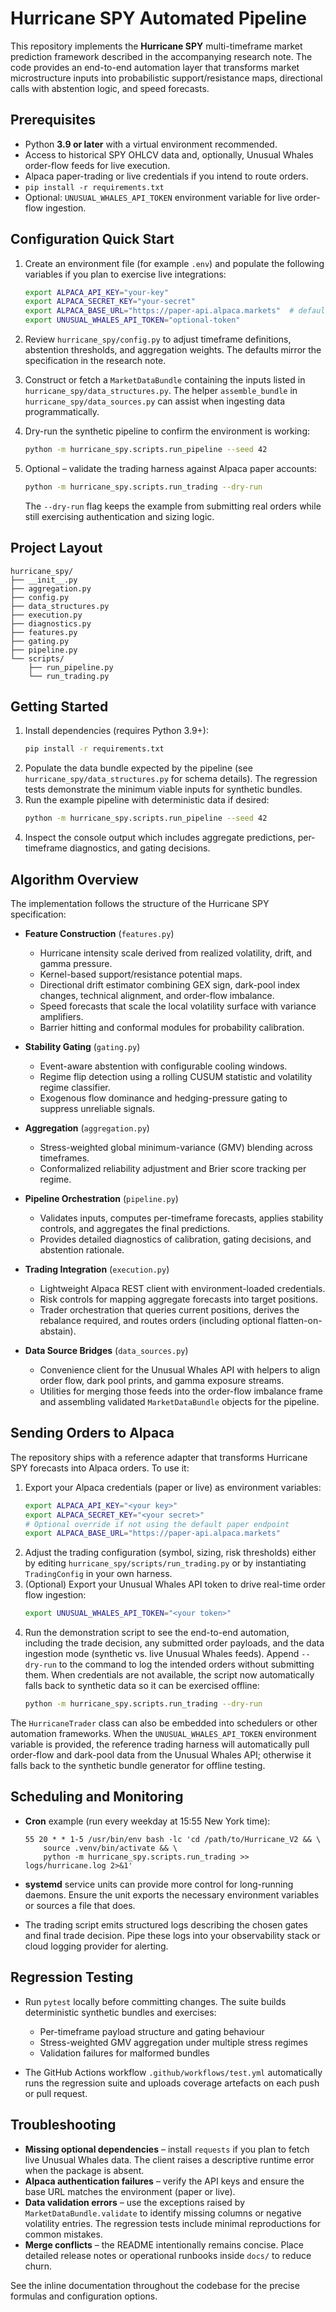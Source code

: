 # Hurricane SPY Automated Pipeline

This repository implements the **Hurricane SPY** multi-timeframe market prediction framework described in the accompanying research note. The code provides an end-to-end automation layer that transforms market microstructure inputs into probabilistic support/resistance maps, directional calls with abstention logic, and speed forecasts.

## Prerequisites

- Python **3.9 or later** with a virtual environment recommended.
- Access to historical SPY OHLCV data and, optionally, Unusual Whales order-flow
  feeds for live execution.
- Alpaca paper-trading or live credentials if you intend to route orders.
- `pip install -r requirements.txt`
- Optional: `UNUSUAL_WHALES_API_TOKEN` environment variable for live order-flow
  ingestion.

## Configuration Quick Start

1. Create an environment file (for example `.env`) and populate the following
   variables if you plan to exercise live integrations:

   ```bash
   export ALPACA_API_KEY="your-key"
   export ALPACA_SECRET_KEY="your-secret"
   export ALPACA_BASE_URL="https://paper-api.alpaca.markets"  # default
   export UNUSUAL_WHALES_API_TOKEN="optional-token"
   ```

2. Review `hurricane_spy/config.py` to adjust timeframe definitions,
   abstention thresholds, and aggregation weights. The defaults mirror the
   specification in the research note.

3. Construct or fetch a `MarketDataBundle` containing the inputs listed in
   `hurricane_spy/data_structures.py`. The helper `assemble_bundle` in
   `hurricane_spy/data_sources.py` can assist when ingesting data programmatically.

4. Dry-run the synthetic pipeline to confirm the environment is working:

   ```bash
   python -m hurricane_spy.scripts.run_pipeline --seed 42
   ```

5. Optional – validate the trading harness against Alpaca paper accounts:

   ```bash
   python -m hurricane_spy.scripts.run_trading --dry-run
   ```

   The `--dry-run` flag keeps the example from submitting real orders while still
   exercising authentication and sizing logic.

## Project Layout

```
hurricane_spy/
├── __init__.py
├── aggregation.py
├── config.py
├── data_structures.py
├── execution.py
├── diagnostics.py
├── features.py
├── gating.py
├── pipeline.py
└── scripts/
    ├── run_pipeline.py
    └── run_trading.py
```

## Getting Started

1. Install dependencies (requires Python 3.9+):
   ```bash
   pip install -r requirements.txt
   ```
2. Populate the data bundle expected by the pipeline (see
   `hurricane_spy/data_structures.py` for schema details). The regression tests
   demonstrate the minimum viable inputs for synthetic bundles.
3. Run the example pipeline with deterministic data if desired:
   ```bash
   python -m hurricane_spy.scripts.run_pipeline --seed 42
   ```
4. Inspect the console output which includes aggregate predictions,
   per-timeframe diagnostics, and gating decisions.

## Algorithm Overview

The implementation follows the structure of the Hurricane SPY specification:

- **Feature Construction** (`features.py`)
  - Hurricane intensity scale derived from realized volatility, drift, and gamma
    pressure.
  - Kernel-based support/resistance potential maps.
  - Directional drift estimator combining GEX sign, dark-pool index changes,
    technical alignment, and order-flow imbalance.
  - Speed forecasts that scale the local volatility surface with variance
    amplifiers.
  - Barrier hitting and conformal modules for probability calibration.

- **Stability Gating** (`gating.py`)
  - Event-aware abstention with configurable cooling windows.
  - Regime flip detection using a rolling CUSUM statistic and volatility regime
    classifier.
  - Exogenous flow dominance and hedging-pressure gating to suppress unreliable
    signals.

- **Aggregation** (`aggregation.py`)
  - Stress-weighted global minimum-variance (GMV) blending across timeframes.
  - Conformalized reliability adjustment and Brier score tracking per regime.

- **Pipeline Orchestration** (`pipeline.py`)
  - Validates inputs, computes per-timeframe forecasts, applies stability
    controls, and aggregates the final predictions.
  - Provides detailed diagnostics of calibration, gating decisions, and
    abstention rationale.

- **Trading Integration** (`execution.py`)
  - Lightweight Alpaca REST client with environment-loaded credentials.
  - Risk controls for mapping aggregate forecasts into target positions.
  - Trader orchestration that queries current positions, derives the
    rebalance required, and routes orders (including optional flatten-on-abstain).

- **Data Source Bridges** (`data_sources.py`)
  - Convenience client for the Unusual Whales API with helpers to align order
    flow, dark pool prints, and gamma exposure streams.
  - Utilities for merging those feeds into the order-flow imbalance frame and
    assembling validated `MarketDataBundle` objects for the pipeline.

## Sending Orders to Alpaca

The repository ships with a reference adapter that transforms Hurricane SPY
forecasts into Alpaca orders. To use it:

1. Export your Alpaca credentials (paper or live) as environment variables:
   ```bash
   export ALPACA_API_KEY="<your key>"
   export ALPACA_SECRET_KEY="<your secret>"
   # Optional override if not using the default paper endpoint
   export ALPACA_BASE_URL="https://paper-api.alpaca.markets"
   ```
2. Adjust the trading configuration (symbol, sizing, risk thresholds) either by
   editing `hurricane_spy/scripts/run_trading.py` or by instantiating
   `TradingConfig` in your own harness.
3. (Optional) Export your Unusual Whales API token to drive real-time order
   flow ingestion:
   ```bash
   export UNUSUAL_WHALES_API_TOKEN="<your token>"
   ```
4. Run the demonstration script to see the end-to-end automation, including the
   trade decision, any submitted order payloads, and the data ingestion mode
   (synthetic vs. live Unusual Whales feeds). Append `--dry-run` to the command
   to log the intended orders without submitting them. When credentials are not
   available, the script now automatically falls back to synthetic data so it
   can be exercised offline:
   ```bash
   python -m hurricane_spy.scripts.run_trading --dry-run
   ```

The `HurricaneTrader` class can also be embedded into schedulers or other
automation frameworks. When the `UNUSUAL_WHALES_API_TOKEN` environment variable
is provided, the reference trading harness will automatically pull order-flow
and dark-pool data from the Unusual Whales API; otherwise it falls back to the
synthetic bundle generator for offline testing.

## Scheduling and Monitoring

- **Cron** example (run every weekday at 15:55 New York time):

  ```cron
  55 20 * * 1-5 /usr/bin/env bash -lc 'cd /path/to/Hurricane_V2 && \ 
      source .venv/bin/activate && \ 
      python -m hurricane_spy.scripts.run_trading >> logs/hurricane.log 2>&1'
  ```

- **systemd** service units can provide more control for long-running daemons.
  Ensure the unit exports the necessary environment variables or sources a file
  that does.

- The trading script emits structured logs describing the chosen gates and
  final trade decision. Pipe these logs into your observability stack or cloud
  logging provider for alerting.

## Regression Testing

- Run `pytest` locally before committing changes. The suite builds deterministic
  synthetic bundles and exercises:
  - Per-timeframe payload structure and gating behaviour
  - Stress-weighted GMV aggregation under multiple stress regimes
  - Validation failures for malformed bundles

- The GitHub Actions workflow `.github/workflows/test.yml` automatically runs
  the regression suite and uploads coverage artefacts on each push or pull
  request.

## Troubleshooting

- **Missing optional dependencies** – install `requests` if you plan to fetch
  live Unusual Whales data. The client raises a descriptive runtime error when
  the package is absent.
- **Alpaca authentication failures** – verify the API keys and ensure the base
  URL matches the environment (paper or live).
- **Data validation errors** – use the exceptions raised by
  `MarketDataBundle.validate` to identify missing columns or negative
  volatility entries. The regression tests include minimal reproductions for
  common mistakes.
- **Merge conflicts** – the README intentionally remains concise. Place detailed
  release notes or operational runbooks inside `docs/` to reduce churn.

See the inline documentation throughout the codebase for the precise formulas
and configuration options.

